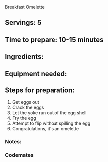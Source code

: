 Breakfast Omelette 

## Servings: 5

## Time to prepare: 10-15 minutes 

## Ingredients: 


## Equipment needed:


## Steps for preparation:
1. Get eggs out
2. Crack the eggs
3. Let the yoke run out of the egg shell
4. Fry the egg
5. Attempt to flip without spilling the egg
6. Congratulations, it's an omelette


### Notes:



### Codemates #

